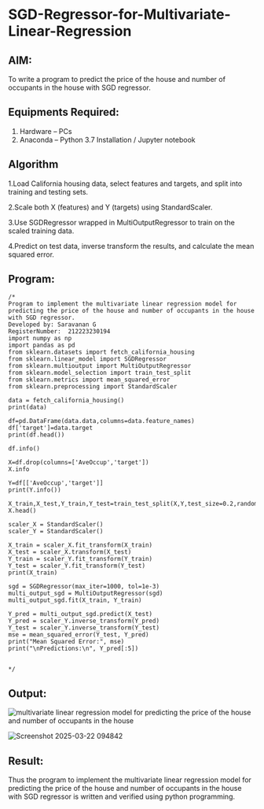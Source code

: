 # SGD-Regressor-for-Multivariate-Linear-Regression

## AIM:
To write a program to predict the price of the house and number of occupants in the house with SGD regressor.

## Equipments Required:
1. Hardware – PCs
2. Anaconda – Python 3.7 Installation / Jupyter notebook

## Algorithm
1.Load California housing data, select features and targets, and split into training and testing sets.

2.Scale both X (features) and Y (targets) using StandardScaler.

3.Use SGDRegressor wrapped in MultiOutputRegressor to train on the scaled training data.

4.Predict on test data, inverse transform the results, and calculate the mean squared error.

## Program:
```
/*
Program to implement the multivariate linear regression model for predicting the price of the house and number of occupants in the house with SGD regressor.
Developed by: Saravanan G
RegisterNumber:  212223230194
import numpy as np
import pandas as pd
from sklearn.datasets import fetch_california_housing
from sklearn.linear_model import SGDRegressor
from sklearn.multioutput import MultiOutputRegressor
from sklearn.model_selection import train_test_split
from sklearn.metrics import mean_squared_error
from sklearn.preprocessing import StandardScaler

data = fetch_california_housing()
print(data)

df=pd.DataFrame(data.data,columns=data.feature_names)
df['target']=data.target
print(df.head())

df.info()

X=df.drop(columns=['AveOccup','target'])
X.info

Y=df[['AveOccup','target']]
print(Y.info())

X_train,X_test,Y_train,Y_test=train_test_split(X,Y,test_size=0.2,random_state=1)
X.head()

scaler_X = StandardScaler()
scaler_Y = StandardScaler()

X_train = scaler_X.fit_transform(X_train)
X_test = scaler_X.transform(X_test)
Y_train = scaler_Y.fit_transform(Y_train)
Y_test = scaler_Y.fit_transform(Y_test)
print(X_train)

sgd = SGDRegressor(max_iter=1000, tol=1e-3)
multi_output_sgd = MultiOutputRegressor(sgd)
multi_output_sgd.fit(X_train, Y_train)

Y_pred = multi_output_sgd.predict(X_test)
Y_pred = scaler_Y.inverse_transform(Y_pred)
Y_test = scaler_Y.inverse_transform(Y_test)
mse = mean_squared_error(Y_test, Y_pred)
print("Mean Squared Error:", mse)
print("\nPredictions:\n", Y_pred[:5])


*/
```

## Output:

![multivariate linear regression model for predicting the price of the house and number of occupants in the house](sam.png)

![Screenshot 2025-03-22 094842](https://github.com/user-attachments/assets/ba52f9d3-1002-47ad-b03c-b85f35e26ae6)

## Result:
Thus the program to implement the multivariate linear regression model for predicting the price of the house and number of occupants in the house with SGD regressor is written and verified using python programming.
